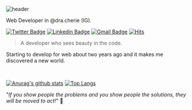 ![header](https://capsule-render.vercel.app/api?type=wave&color=DD6387&height=300&section=header&text=Emanuel%20Correa&fontSize=80&animation=fadeIn&fontColor=fff)

Web Developer in @dra.cherie (IG).

[![Twitter Badge](https://img.shields.io/badge/-@emanueelcorrea-403f3b?labelColor=52504b&logo=Twitter&logoColor=white&link=https://twitter.com/emanueelcorrea)](https://twitter.com/emanueelcorrea)
[![Linkedin Badge](https://img.shields.io/badge/-emanuelcorrea-403f3b?&labelColor=52504b&logo=Linkedin&logoColor=white&link=https://www.linkedin.com/in/emanuel-correa/)](https://www.linkedin.com/in/emanuel-correa/) 
[![Gmail Badge](https://img.shields.io/badge/-emanuel.silvati@gmail.com-403f3b?&labelColor=52504b&logo=Gmail&logoColor=white&link=mailto:emanuel.silvati@gmail.com)](mailto:emanuel.silvati@gmail.com)
[![Hits](https://hits.seeyoufarm.com/api/count/incr/badge.svg?url=https%3A%2F%2Fgithub.com%2Femanuelcorrea&count_bg=%23DD6387&title_bg=%23555555&icon=&icon_color=%23E7E7E7&title=Profile+Views&edge_flat=true)](https://github.com/emanueelcorrea)

> A developer who sees beauty in the code.

Starting to develop for web about two years ago and it makes me discovered a new world.

<br>

[![Anurag's github stats](https://github-readme-stats.vercel.app/api?username=emanuelcorrea&count_private=true&include_all_commits=true&show_icons=true&theme=dracula&hide=contribs,issues)](https://github.com/emanuelcorrea/)
[![Top Langs](https://github-readme-stats.vercel.app/api/top-langs/?username=emanuelcorrea&layout=compact&theme=dracula&hide=pascal)](https://github.com/emanuelcorrea/)

"*If you show people the problems and you show people the solutions, they will be moved to act!*"
🤩
 
